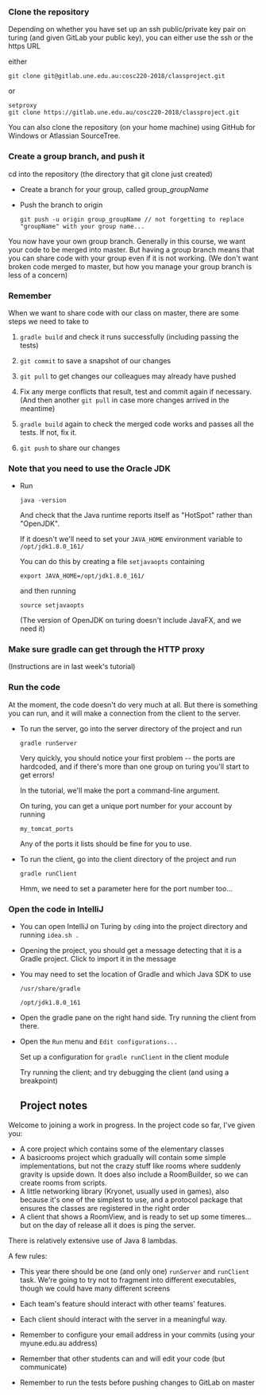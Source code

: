 


### Clone the repository

Depending on whether you have set up an ssh public/private key pair on turing (and given GitLab your public key), you can either use the ssh or the https URL

either

```
git clone git@gitlab.une.edu.au:cosc220-2018/classproject.git
```

or

```
setproxy
git clone https://gitlab.une.edu.au/cosc220-2018/classproject.git
```

You can also clone the repository (on your home machine) using GitHub for Windows or Atlassian SourceTree. 

### Create a group branch, and push it

cd into the repository (the directory that git clone just created)

* Create a branch for your group, called group_*groupName*

* Push the branch to origin

  ```
  git push -u origin group_groupName // not forgetting to replace "groupName" with your group name...
  ```

You now have your own group branch. Generally in this course, we want your code to be merged into master. But having a group branch means that you can share code with your group even if it is not working. (We don't want broken code merged to master, but how you manage your group branch is less of a concern)

### Remember

When we want to share code with our class on master, there are some steps we need to take to 

1. `gradle build` and check it runs successfully (including passing the tests)

2. `git commit` to save a snapshot of our changes

3. `git pull` to get changes our colleagues may already have pushed

4. Fix any merge conflicts that result, test and commit again if necessary. (And then another `git pull` in case more changes arrived in the meantime)

5. `gradle build` again to check the merged code works and passes all the tests. If not, fix it.

6. `git push` to share our changes

### Note that you need to use the Oracle JDK

* Run

   ```
   java -version
   ```
   
   And check that the Java runtime reports itself as "HotSpot" rather than "OpenJDK".
   
   If it doesn't we'll need to set your `JAVA_HOME` environment variable to `/opt/jdk1.8.0_161/`
   
   You can do this by creating a file `setjavaopts` containing
   
   ```
   export JAVA_HOME=/opt/jdk1.8.0_161/
   ```
   
   and then running
   
   ```
   source setjavaopts
   ```
   
   (The version of OpenJDK on turing doesn't include JavaFX, and we need it)

### Make sure gradle can get through the HTTP proxy

(Instructions are in last week's tutorial)

### Run the code

At the moment, the code doesn't do very much at all. But there is something you can run, and it will make a connection from the client to the server.

* To run the server, go into the server directory of the project and run 

   ```
   gradle runServer
   ```
   
   Very quickly, you should notice your first problem -- the ports are hardcoded, and if there's more than one group on turing you'll start to get errors!
   
   In the tutorial, we'll make the port a command-line argument.
   
   On turing, you can get a unique port number for your account by running 
   
   ```
   my_tomcat_ports
   ```
   
   Any of the ports it lists should be fine for you to use.
   
* To run the client, go into the client directory of the project and run

   ```
   gradle runClient
   ```
   
   Hmm, we need to set a parameter here for the port number too...
   

### Open the code in IntelliJ

* You can open IntelliJ on Turing by `cd`ing into the project directory and running `idea.sh .`

* Opening the project, you should get a message detecting that it is a Gradle project. Click to import it in the message

* You may need to set the location of Gradle and which Java SDK to use

   `/usr/share/gradle`
   
   `/opt/jdk1.8.0_161`
   
   
* Open the gradle pane on the right hand side. Try running the client from there.

* Open the `Run` menu and `Edit configurations...`

   Set up a configuration for `gradle runClient` in the client module
   
   Try running the client; and try debugging the client (and using a breakpoint)

   ## Project notes

Welcome to joining a work in progress. In the project code so far, I've given you:

* A core project which contains some of the elementary classes
* A basicrooms project which gradually will contain some simple implementations, but not the crazy stuff like rooms where suddenly gravity is upside down. It does also include a RoomBuilder, so we can create rooms from scripts.
* A little networking library (Kryonet, usually used in games), also because it's one of the simplest to use, and a protocol package that ensures the classes are registered in the right order
* A client that shows a RoomView, and is ready to set up some timeres... but on the day of release all it does is ping the server.

There is relatively extensive use of Java 8 lambdas.

A few rules:

* This year there should be one (and only one) `runServer` and `runClient` task. We're going to try not to fragment into different executables, though we could have many different screens

* Each team's feature should interact with other teams' features. 

* Each client should interact with the server in a meaningful way.

* Remember to configure your email address in your commits (using your myune.edu.au address)
 
* Remember that other students can and will edit your code (but communicate)

* Remember to run the tests before pushing changes to GitLab on master 
